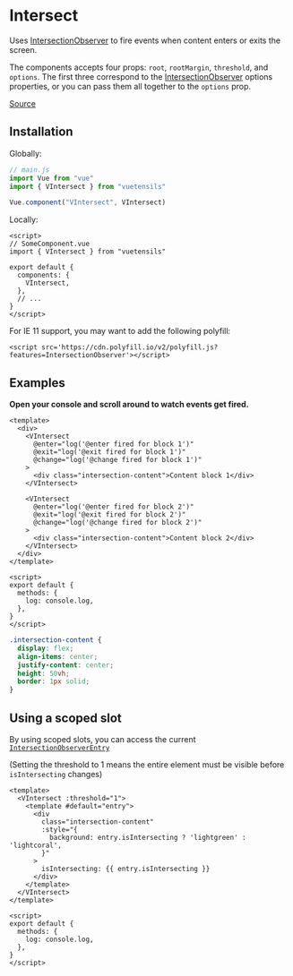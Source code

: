 # Intersect

Uses [IntersectionObserver](https://developer.mozilla.org/en-US/docs/Web/API/IntersectionObserver) to fire events when content enters or exits the screen.

The components accepts four props: `root`, `rootMargin`, `threshold`, and `options`. The first three correspond to the [IntersectionObserver](https://developer.mozilla.org/en-US/docs/Web/API/Intersection_Observer_API) options properties, or you can pass them all together to the `options` prop.

[Source](https://github.com/Stegosource/vuetensils/blob/master/src/components/VIntersect/VIntersect.vue)

## Installation

Globally:

```js
// main.js
import Vue from "vue"
import { VIntersect } from "vuetensils"

Vue.component("VIntersect", VIntersect)
```

Locally:

```vue
<script>
// SomeComponent.vue
import { VIntersect } from "vuetensils"

export default {
  components: {
    VIntersect,
  },
  // ...
}
</script>
```

For IE 11 support, you may want to add the following polyfill:

`<script src='https://cdn.polyfill.io/v2/polyfill.js?features=IntersectionObserver'></script>`

## Examples

**Open your console and scroll around to watch events get fired.**

```vue live
<template>
  <div>
    <VIntersect
      @enter="log('@enter fired for block 1')"
      @exit="log('@exit fired for block 1')"
      @change="log('@change fired for block 1')"
    >
      <div class="intersection-content">Content block 1</div>
    </VIntersect>

    <VIntersect
      @enter="log('@enter fired for block 2')"
      @exit="log('@exit fired for block 2')"
      @change="log('@change fired for block 2')"
    >
      <div class="intersection-content">Content block 2</div>
    </VIntersect>
  </div>
</template>

<script>
export default {
  methods: {
    log: console.log,
  },
}
</script>
```

```css
.intersection-content {
  display: flex;
  align-items: center;
  justify-content: center;
  height: 50vh;
  border: 1px solid;
}
```

## Using a scoped slot

By using scoped slots, you can access the current [`IntersectionObserverEntry`](https://developer.mozilla.org/en-US/docs/Web/API/IntersectionObserverEntry)

(Setting the threshold to 1 means the entire element must be visible before `isIntersecting` changes)

```vue live
<template>
  <VIntersect :threshold="1">
    <template #default="entry">
      <div
        class="intersection-content"
        :style="{
          background: entry.isIntersecting ? 'lightgreen' : 'lightcoral',
        }"
      >
        isIntersecting: {{ entry.isIntersecting }}
      </div>
    </template>
  </VIntersect>
</template>

<script>
export default {
  methods: {
    log: console.log,
  },
}
</script>
```
